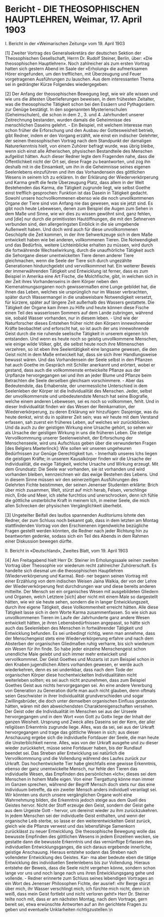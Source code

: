 # Bericht - DIE THEOSOPHISCHEN HAUPTLEHREN, Weimar, 17. April 1903

I. Bericht in der «Weimarischen Zeitung» vom 19. April 1903

[1] Zweiter Vortrag des Generalsekretärs der deutschen Sektion der Theosophischen Gesellschaft, Herrn Dr. Rudolf Steiner, Berlin, über: «Die theosophischen Hauptlehren». Noch zahlreicher als zum ersten Vortrag hatten sich gestern Abend im Saale der «Erholung» die aufmerksamen Hörer eingefunden, um den trefflichen, mit Überzeugung und Feuer vorgetragenen Ausführungen zu lauschen. Aus dem interessanten Thema sei in gedrängter Kürze Folgendes wiedergegeben:

[2] Der Anfang der theosophischen Bewegung liegt, wie wir alle wissen und wie uns die ältesten Überlieferungen beweisen, in dem frühesten Zeitalter, was die theosophische Tätigkeit schon bei den Essäern und Pythagoräern zur Genüge bestätigt. In den sogenannten Mysterienschulen (Geheimschulen), die schon in dem 2., 3. und 4. Jahrhundert unserer Zeitrechnung bestanden, wurden damals die Geheimnisse des menschlichen Daseins gelehrt. - Ein Beispiel, mit welchem Interesse man schon früher die Erforschung und den Ausbau der Gottesweisheit betrieb, gibt Redner, indem er den Vorgang erzählt, wie einst ein indischer Gelehrter, der seinen theosophischen Vortrag nach dem Standpunkt der damaligen Naturerkenntnis hielt, von einem Zuhörer befragt wurde, was übrig bleibe, wenn sich einst alle Ätherischen, physischen Bestandteile des Menschen aufgelöst hätten. Auch dieser Redner legte dem Fragenden nahe, dass die Öffentlichkeit nicht der Ort sei, diese Frage zu beantworten, und zog ihn deshalb mit in die Einsamkeit, um ihn in die Geheimnisse seines eigenen Seelenlebens einzuführen und ihm das Vorhandensein des göttlichen Wesens in seinem Ich zu erklären. In der Erklärung der Wiederverkörperung und Karma greift die feste Überzeugung Platz, dass allem in der Welt Bestehenden das Karma, die Tätigkeit zugrunde liegt, wie selbst Goethe einst trefflich gesprochen: Funktion ist das Dasein in Tätigkeit gedacht. Sowohl unsere hochvollkommenen ebenso wie die noch unvollkommenen Organe der Tiere sind von Anfang nie das gewesen, was sie jetzt sind. Es gibt noch heute Lebewesen, denen zum Beispiel die Augen zum Sehen in dem Maße und Sinne, wie wir dies zu wissen gewöhnt sind, ganz fehlen, und [die] nur durch die primitivsten Hautöffnungen, die mit den Sehnerven verbunden sind, den allergeringsten Einblick in die sie umgebende Außenwelt haben. Und doch wird auch für diese unvollkommenen Geschöpfe die Zeit kommen, in der ihre Sehwerkzeuge sich in dem Maße entwickelt haben wie bei anderen, vollkommenen Tieren. Die Notwendigkeit und das Bedürfnis, weitere Lichteinblicke erhalten zu müssen, wird durch die fortwährende Wechselwirkung, durch die unaufhörliche Tätigkeit auch die Sehorgane dieser unentwickelten Tiere denen anderer Tiere gleichmachen, wenn die Seele der Tiere sich durch ungezählte Generationen hindurchgelebt und vervollkommnet hat. Ein weiterer Beweis der immerwährenden Tätigkeit und Entwicklung ist ferner, dass es zum Beispiel in Amerika eine Art Fische, die Molchfische, gibt, in welchen sich in der Zeit ihres Vorhandenseins in dem Körper neben den Kiemenatmungsorganen noch gewissermaßen eine Lunge gebildet hat, die ihnen das Leben, welches sie ursprünglich nur im Wasser verbrachten, später durch Wassermangel in die unabweisbare Notwendigkeit versetzt, für kürzere, später auf längere Zeit außerhalb des Wassers gestattete. Die Tätigkeit der Organe kam ihnen zu Hilfe und heute können diese Fische einen Teil des wasserlosen Sommers auf dem Lande zubringen, während sie, sobald Wasser vorhanden, nur in diesem leben. - Und wie der Naturforscher dieses Entstehen früher nicht den Körpern innewohnender Kräfte beobachtet und erforscht hat, so ist auch der uns innewohnende Geist durch die nie ruhende seelische Tätigkeit in unserem eigenen Ich entstanden. Und wenn es heute noch so geistig unvollkommene Menschen, wie einige wilde Völker, gibt, die selbst heute noch ihre Mitmenschen verzehren, so ist eben ihre Seelentätigkeit eine langsame gewesen, die den Geist nicht in dem Maße entwickelt hat, dass sie sich ihrer Handlungsweise bewusst wären. Und das Vorhandensein der Seele selbst in den Pflanzen hat auch Goethe im Gespräch mit Schiller anerkannt und erörtert, wobei er gestand, dass auch die vollkommenste entwickelte Pflanze aus der Urpflanze hervorgegangen sei und ihm an jeder Blume und Pflanze beim Betrachten die Seele derselben gleichsam vorschimmere. - Aber das Bedeutendste, das Erhabenste, der unermessliche Unterschied in dem Seelenleben der Körper ist die Individualität des Menschen. Jeder, selbst der unvollkommenste und unbedeutendste Mensch hat seine Biografie, welche einem anderen Lebewesen, sei es noch so vollkommen, fehlt. Und in dieser Individualität finden wir das Wesen der Reinkarnation, der Wiederverkörperung, zu deren Erklärung wir hinzufügen: Dasjenige, was du heute denkst, wirst du in späterer Zeit sein; was wir heute mit dem Verstand erfassen, sah zuerst ein früheres Leben, auf welches wir zurückblicken. Und da auch zu der geistigen Wirkung eine Ursache gehört, so sehen wir als Ursache der geistigen Wirkung in uns die früheren Leben. Die stetige Vervollkommnung unserer Seelenweisheit, der Erforschung der Menschenseele, wird uns Aufschluss geben über die verwunderten Fragen [des Belgiers Maeterlinck]: Wie sollen wir unseren ungeheuren Bedürfnissen zur Genüge Gerechtigkeit tun. - Innerhalb unseres Ichs liegen die geistigen Kräfte; in unserem Kausalkörper finden wir die Ursache der Individualität, die ewige Tätigkeit, welche Ursache und Wirkung erzeugt. Mit dem Grundsatz: Die Seele war vorhanden, sie ist vorhanden und wird vorhanden bleiben, kennzeichnen wir das ewige Bestehen des Lebens. Und in diesem Sinne müssen wir den seinerzeitigen Ausführungen des Gelehrten Fichte beistimmen, der seinen Jenenser Studenten erklärte: Brich über mich zusammen, Welt, stürzt auf mich herab, Felsen, verschlinge mich, Erde und Meer, ich stehe furchtlos und unerschrocken, denn ich fühle die göttliche unsterbliche Kraft in meinem Ich, in meiner Seele, die mich allen Schrecken der physischen Vergänglichkeit überhebt.

[3] Ungeteilter Beifall des lautlos spannenden Auditoriums lohnte den Redner, der zum Schluss noch bekannt gab, dass in dem letzten am Montag stattfindenden Vortrag von den Erschienenen irgendwelche bezügliche Fragen gestellt werden könnten, die Redner nach jeder Richtung hin zu beantworten gedenke, sodass sich ein Teil des Abends in dem Rahmen einer Diskussion bewegen dürfte.

II. Bericht in «Deutschland», Zweites Blatt, vom 19. April 1903

[4] Am Freitagabend hielt Herr Dr. Steiner im Erholungssaale seinen zweiten Vortrag über Theosophie vor wiederum recht zahlreicher Zuhörerschaft. Es handelte sich diesmal um die theosophischen Hauptlehren (Wiederverkörperung und Karma). Red- ner begann seinen Vortrag mit einer Erzählung von dem indischen Weisen Jaina Walkia, der von der Lehre der Wiederverkörperung fest durchdrungen war und diese bereits anderen mitteilte. Der Mensch sei ein organisches Wesen mit ausgebildeten Gliedern und Organen, welch Letztere [sich] aber nicht mit einem Male so dargestellt hätten, wie wir sie heute sehen, sondern die in langer Entwicklungszeit, durch ihre eigene Tätigkeit, diese Vollkommenheit erreicht hätten. Alle diese Tätigkeit lasse sich in dem Worte Karma zusammenfassen. So wie sich aus unvollkommenen Tieren im Laufe der Jahrhunderte ganz andere Wesen entwickelt hätten, je ihren Lebensbedürfnissen angepasst, so hätte sich auch das Seelenleben des Menschen in fortwährender Tätigkeit und Entwicklung befunden. Es sei unbedingt richtig, wenn man annehme, dass der Menschengeist stets eine Wiederverkörperung erfahre und nach dem Absterben der organischen Gliedmaßen ruhig verharre, bis sich wiederum ein Wesen für ihn finde. So habe jeder einzelne Menschengeist schon unendliche Male gelebt und sich immer mehr entwickelt und vervollkommnet. Der Geist Goethes und Mozarts ist zum Beispiel schon in den Knaben jugendlichen Alters vorhanden gewesen, er werde auch wiederkehren, denn es sei undenkbar, dass nach dem Tode der organischen Körper diese hochentwickelten Individualitäten nicht weiterleben sollten; es sei auch nicht anzunehmen, dass zum Beispiel Goethes Geist aus nichts hervorgegangen sei. An eine andere Vererbung von Generation zu Generation dürfe man auch nicht glauben, denn oftmals seien Geschwister in ihrer Individualität grundverschieden und sogar Zwillingsbrüder, die doch unter demselben organischen Einfluss gestanden hätten, wären mit den abweichendsten Charaktereigenschaften versehen. Der Geist oder die Individualität im Menschen sei aus der Urseele hervorgegangen und in dem Wort «von Gott zu Gott» liege der Inhalt der ganzen Weisheit. Ursprung und Zweck alles Daseins sei der Kern, der aller religiösen Erkenntnis zugrunde liege. Alles, was da sei, sei aus der Urkraft hervorgegangen und trage das göttliche Wesen in sich; aus dieser Anschauung ergebe sich die individuelle Fortdauer der Seele, die man heute die Unsterblichkeit nenne. Alles, was von der Urkraft ausgehe und zu dieser wieder zurückkehrt, müsse seine Fortdauer haben, bis der Rundlauf beendet sei. Das Streben aller Entwicklung sei natürlich die Vervollkommnung und die Vollendung während des Laufes zurück zur Urkraft. Das hochentwickelte Tier habe gleichfalls eine gewisse Erkenntnis, ebenso der ganz unentwickelte Mensch, nur fehle den Tieren das individuelle Wesen, das Empfinden des persönlichen «Ich»; dieses sei dem Menschen in hohem Maße eigen. Von einer Tiergattung könne man immer im Ganzen sprechen, während der Begriff Mensch doch stets nur das eine Individuum betreffe, da ein zweiter Mensch anders individuell veranlagt sei. Wir könnten uns durch unsere vergänglichen Organe wohl eine Wahrnehmung bilden, die Erkenntnis jedoch steige aus dem Quell des Geistes hervor. Nicht der Stoff erzeuge den Geist, sondern der Geist gehe aus dem Urgeiste Gott - hervor, um dereinst wieder zu ihm zurückzukehren. In jedem Menschen sei der individuelle Geist enthalten, und wenn der organische Leib sterbe, so lasse er den weiterentwickelten Geist zurück, gleich wie die Pflanze verwest und das lebensfähige Samenkorn zurücklässt zu neuer Entwicklung. Die theosophische Bewegung wolle das bewusste Empfinden des göttlichen Wesens in jedem Einzelnen wecken, sie gestatte dann die bewusste Erkenntnis und das vernünftige Erfassen des individuellen Entwicklungsganges, die sich daraus ergebende innerliche, geistige Anschauung. Hieraus entstehe sodann das Streben nach vollendeter Entwicklung des Geistes. Kar- ma aber bedeute eben die tätige Entwicklung des individuellen Seelenlebens bis zur Vollendung. Hieraus entstehe der Beweis, dass die Seele nicht vergehen könne, sondern schon lange vor uns und noch lange nach uns ihren Entwicklungsgang gehe und vollende. - Redner erinnerte zum Schluss seines lebendigen Vortrages an ein Wort des Jenenser Philosophen Fichte, der ausrief: «Ihr Berge stürzt über mich, ihr Wasser verschlingt mich, ich fürchte mich nicht, denn ich weiß, dass mein Geist fortlebt und nicht verloren geht!» Herr Dr. Steiner teilte noch mit, dass er am nächsten Montag, nach dem Vortrage, gern bereit sei, etwa erwünschte Antworten auf an ihn gerichtete Fragen zu geben und eventuelle Unklarheiten richtigzustellen.\n
